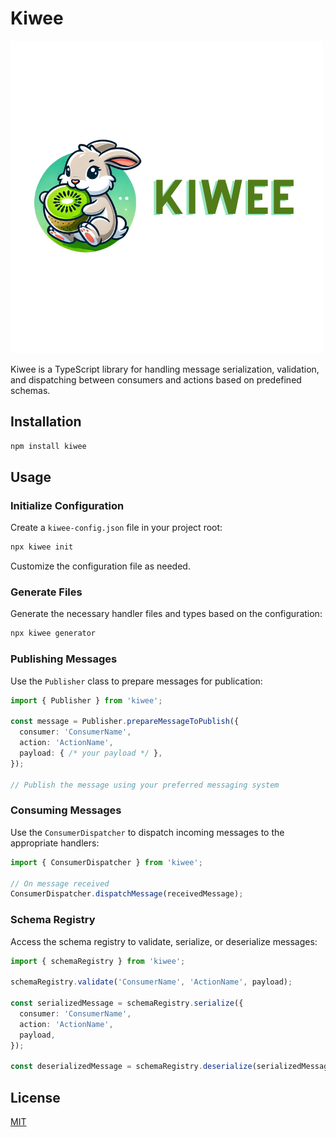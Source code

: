 
# Kiwee

  ![Kiwee Logo](https://raw.githubusercontent.com/viniciussantos45/kiwee/refs/heads/main/docs/KIWEE.png)

Kiwee is a TypeScript library for handling message serialization, validation, and dispatching between consumers and actions based on predefined schemas.

## Installation

```bash
npm install kiwee
```

## Usage

### Initialize Configuration

Create a `kiwee-config.json` file in your project root:

```bash
npx kiwee init
```

Customize the configuration file as needed.

### Generate Files

Generate the necessary handler files and types based on the configuration:

```bash
npx kiwee generator
```

### Publishing Messages

Use the `Publisher` class to prepare messages for publication:

```typescript
import { Publisher } from 'kiwee';

const message = Publisher.prepareMessageToPublish({
  consumer: 'ConsumerName',
  action: 'ActionName',
  payload: { /* your payload */ },
});

// Publish the message using your preferred messaging system
```

### Consuming Messages

Use the `ConsumerDispatcher` to dispatch incoming messages to the appropriate handlers:

```typescript
import { ConsumerDispatcher } from 'kiwee';

// On message received
ConsumerDispatcher.dispatchMessage(receivedMessage);
```

### Schema Registry

Access the schema registry to validate, serialize, or deserialize messages:

```typescript
import { schemaRegistry } from 'kiwee';

schemaRegistry.validate('ConsumerName', 'ActionName', payload);

const serializedMessage = schemaRegistry.serialize({
  consumer: 'ConsumerName',
  action: 'ActionName',
  payload,
});

const deserializedMessage = schemaRegistry.deserialize(serializedMessage);
```

## License

[MIT](LICENSE)
